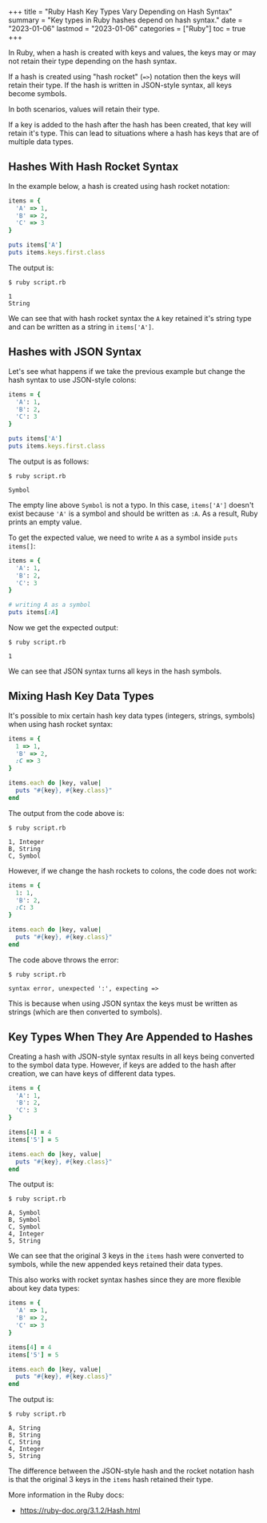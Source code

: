 +++
title = "Ruby Hash Key Types Vary Depending on Hash Syntax"
summary = "Key types in Ruby hashes depend on hash syntax."
date = "2023-01-06"
lastmod = "2023-01-06"
categories = ["Ruby"]
toc = true
+++

In Ruby, when a hash is created with keys and values, the keys may or may not retain their type depending on the hash syntax.

If a hash is created using "hash rocket" (`=>`) notation then the keys will retain their type.
If the hash is written in JSON-style syntax, all keys become symbols.

In both scenarios, values will retain their type.

If a key is added to the hash after the hash has been created, that key will retain it's type.
This can lead to situations where a hash has keys that are of multiple data types.

## Hashes With Hash Rocket Syntax

In the example below, a hash is created using hash rocket notation:

```ruby
items = {
  'A' => 1,
  'B' => 2,
  'C' => 3
}

puts items['A']
puts items.keys.first.class
```

The output is:

```
$ ruby script.rb

1
String
```

We can see that with hash rocket syntax the `A` key retained it's string type and can be written as a string in `items['A']`.

## Hashes with JSON Syntax

Let's see what happens if we take the previous example but change the hash syntax to use JSON-style colons:

```ruby
items = {
  'A': 1,
  'B': 2,
  'C': 3
}

puts items['A']
puts items.keys.first.class
```

The output is as follows:

```
$ ruby script.rb

Symbol
```

The empty line above `Symbol` is not a typo. In this case, `items['A']` doesn't exist because `'A'` is a symbol and should be written as `:A`. As a result, Ruby prints an empty value.

To get the expected value, we need to write `A` as a symbol inside `puts items[]`:

```ruby
items = {
  'A': 1,
  'B': 2,
  'C': 3
}

# writing A as a symbol
puts items[:A]
```

Now we get the expected output:

```
$ ruby script.rb

1
```

We can see that JSON syntax turns all keys in the hash symbols.

## Mixing Hash Key Data Types

It's possible to mix certain hash key data types (integers, strings, symbols) when using hash rocket syntax:

```ruby
items = {
  1 => 1,
  'B' => 2,
  :C => 3
}

items.each do |key, value|
  puts "#{key}, #{key.class}"
end
```

The output from the code above is:

```
$ ruby script.rb

1, Integer
B, String
C, Symbol
```

However, if we change the hash rockets to colons, the code does not work:

```ruby
items = {
  1: 1,
  'B': 2,
  :C: 3
}

items.each do |key, value|
  puts "#{key}, #{key.class}"
end
```

The code above throws the error:

```
$ ruby script.rb

syntax error, unexpected ':', expecting =>
```

This is because when using JSON syntax the keys must be written as strings (which are then converted to symbols).

## Key Types When They Are Appended to Hashes

Creating a hash with JSON-style syntax results in all keys being converted to the symbol data type.
However, if keys are added to the hash after creation, we can have keys of different data types.

```ruby
items = {
  'A': 1,
  'B': 2,
  'C': 3
}

items[4] = 4
items['5'] = 5

items.each do |key, value|
  puts "#{key}, #{key.class}"
end
```

The output is:

```
$ ruby script.rb

A, Symbol
B, Symbol
C, Symbol
4, Integer
5, String
```

We can see that the original 3 keys in the `items` hash were converted to symbols, while the new appended keys retained their data types.

This also works with rocket syntax hashes since they are more flexible about key data types:

```ruby
items = {
  'A' => 1,
  'B' => 2,
  'C' => 3
}

items[4] = 4
items['5'] = 5

items.each do |key, value|
  puts "#{key}, #{key.class}"
end
```

The output is:

```
$ ruby script.rb

A, String
B, String
C, String
4, Integer
5, String
```

The difference between the JSON-style hash and the rocket notation hash is that the original 3 keys in the `items` hash retained their type.

More information in the Ruby docs:
- https://ruby-doc.org/3.1.2/Hash.html